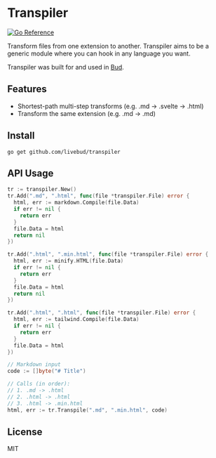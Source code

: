 # Transpiler

[![Go Reference](https://pkg.go.dev/badge/github.com/livebud/transpiler.svg)](https://pkg.go.dev/github.com/livebud/transpiler)

Transform files from one extension to another. Transpiler aims to be a generic module where you can hook in any language you want.

Transpiler was built for and used in [Bud](https://github.com/livebud/bud).

## Features

- Shortest-path multi-step transforms (e.g. .md -> .svelte -> .html)
- Transform the same extension (e.g. .md -> .md)

## Install

```
go get github.com/livebud/transpiler
```

## API Usage

```go
tr := transpiler.New()
tr.Add(".md", ".html", func(file *transpiler.File) error {
  html, err := markdown.Compile(file.Data)
  if err != nil {
    return err
  }
  file.Data = html
  return nil
})

tr.Add(".html", ".min.html", func(file *transpiler.File) error {
  html, err := minify.HTML(file.Data)
  if err != nil {
    return err
  }
  file.Data = html
  return nil
})

tr.Add(".html", ".html", func(file *transpiler.File) error {
  html, err := tailwind.Compile(file.Data)
  if err != nil {
    return err
  }
  file.Data = html
})

// Markdown input
code := []byte("# Title")

// Calls (in order):
// 1. .md -> .html
// 2. .html -> .html
// 3. .html -> .min.html
html, err := tr.Transpile(".md", ".min.html", code)
```

## License

MIT
